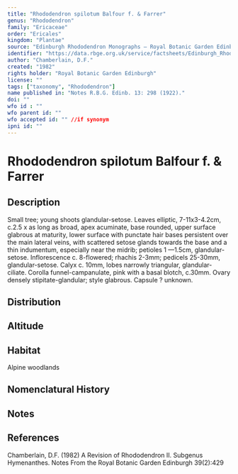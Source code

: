 ```yaml
---
title: "Rhododendron spilotum Balfour f. & Farrer"
genus: "Rhododendron"
family: "Ericaceae"
order: "Ericales"
kingdom: "Plantae"
source: "Edinburgh Rhododendron Monographs – Royal Botanic Garden Edinburgh"
identifier: "https://data.rbge.org.uk/service/factsheets/Edinburgh_Rhododendron_Monographs.xhtml"
author: "Chamberlain, D.F."
created: "1982"
rights holder: "Royal Botanic Garden Edinburgh"
license: ""
tags: ["taxonomy", "Rhododendron"]
name published in: "Notes R.B.G. Edinb. 13: 298 (1922)."
doi: ""
wfo id : ""
wfo parent id: ""
wfo accepted id: "" //if synonym                      
ipni id: ""
---
```


                       

# Rhododendron spilotum Balfour f. & Farrer

## Description
Small tree; young shoots glandular-setose. Leaves elliptic, 7-11x3-4.2cm, c.2.5 x as long as broad, apex acuminate, base rounded, upper surface glabrous at maturity, lower surface with punctate hair bases persistent over the main lateral veins, with scattered setose glands towards the base and a thin indumentum, especially near the midrib; petioles 1 —1.5cm, glandular-setose. Inflorescence c. 8-flowered; rhachis 2-3mm; pedicels 25-30mm, glandular-setose. Calyx c. 10mm, lobes narrowly triangular, glandular-ciliate. Corolla funnel-campanulate, pink with a basal blotch, c.30mm. Ovary densely stipitate-glandular; style glabrous. Capsule ? unknown.

## Distribution


## Altitude


## Habitat
Alpine woodlands

## Nomenclatural History

                       
## Notes


## References

Chamberlain, D.F. (1982) A Revision of Rhododendron II. Subgenus Hymenanthes. Notes From the Royal Botanic Garden Edinburgh 39(2):429
